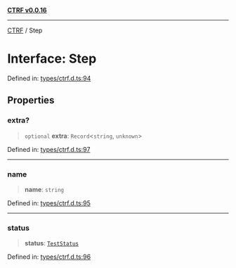 [**CTRF v0.0.16**](../README.md)

***

[CTRF](../README.md) / Step

# Interface: Step

Defined in: [types/ctrf.d.ts:94](https://github.com/ctrf-io/ctrf-core-js/blob/main/types/ctrf.d.ts#L94)

## Properties

### extra?

> `optional` **extra**: `Record`\<`string`, `unknown`\>

Defined in: [types/ctrf.d.ts:97](https://github.com/ctrf-io/ctrf-core-js/blob/main/types/ctrf.d.ts#L97)

***

### name

> **name**: `string`

Defined in: [types/ctrf.d.ts:95](https://github.com/ctrf-io/ctrf-core-js/blob/main/types/ctrf.d.ts#L95)

***

### status

> **status**: [`TestStatus`](../type-aliases/TestStatus.md)

Defined in: [types/ctrf.d.ts:96](https://github.com/ctrf-io/ctrf-core-js/blob/main/types/ctrf.d.ts#L96)

